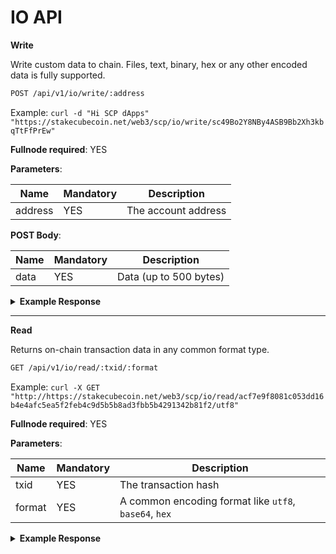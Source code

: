 # IO API

**Write**

Write custom data to chain. Files, text, binary, hex or any other encoded data is fully supported.

```bash
POST /api/v1/io/write/:address
```

Example: `curl -d "Hi SCP dApps" "https://stakecubecoin.net/web3/scp/io/write/sc49Bo2Y8NBy4ASB9Bb2Xh3kbqTtFfPrEw"`

**Fullnode required**: YES

**Parameters**:

| Name | Mandatory | Description |
|---------|---------|---------|
| address | YES | The account address |

**POST Body**:

| Name | Mandatory | Description |
|---------|---------|---------|
| data | YES | Data (up to 500 bytes) |

<details>
<summary><strong>Example Response</strong></summary>
<p>

```json
{
    "txid": "acf7e9f8081c053dd16b4e4afc5ea5f2feb4c9d5b5b8ad3fbb5b4291342b81f2",
    "rawTx": "020000000139EAF02107EAFD4DF7B1B57E4B4932631001B7AA9EFA85C063DEFD9BDFC635AF000000006B483045022100A2CAE4F4B961ECF23DEEB01B679DDCE3DC53CF418B591E42B724998E588BC61202202735D7C23B9E8BB5B9371F61547B38F73AD060FEAE31F9F8E206A4207AB09378012102649E331DBEE371E569E278189D15065F0C0C7C7E8A355DE64A02BF975882B32DFFFFFFFF0201000000000000000F6A4C0C48692053435020644170707370DFF505000000001976A914C35141B5DEF6FE8EDC8F806B7A3221DBC7C356BC88AC00000000"
}
```

</p>
</details>  

---

**Read**

Returns on-chain transaction data in any common format type.

```bash
GET /api/v1/io/read/:txid/:format
```

Example: `curl -X GET "http://https://stakecubecoin.net/web3/scp/io/read/acf7e9f8081c053dd16b4e4afc5ea5f2feb4c9d5b5b8ad3fbb5b4291342b81f2/utf8"`

**Fullnode required**: YES

**Parameters**:

| Name | Mandatory | Description |
|---------|---------|---------|
| txid | YES | The transaction hash |
| format | YES | A common encoding format like `utf8`, `base64`, `hex` |

<details>
<summary><strong>Example Response</strong></summary>
<p>

```json
{
    "msg": "Hi SCP dApps",
    "tx": {
        "txid": "acf7e9f8081c053dd16b4e4afc5ea5f2feb4c9d5b5b8ad3fbb5b4291342b81f2",
        "version": 2,
        "type": 0,
        "size": 216,
        "locktime": 0,
        "vin": [
            {
                "txid": "af35c6df9bfdde63c085fa9eaab701106332494b7eb5b1f74dfdea0721f0ea39",
                "vout": 0,
                "scriptSig": {
                    "asm": "3045022100a2cae4f4b961ecf23deeb01b679ddce3dc53cf418b591e42b724998e588bc61202202735d7c23b9e8bb5b9371f61547b38f73ad060feae31f9f8e206a4207ab09378[ALL] 02649e331dbee371e569e278189d15065f0c0c7c7e8a355de64a02bf975882b32d",
                    "hex": "483045022100a2cae4f4b961ecf23deeb01b679ddce3dc53cf418b591e42b724998e588bc61202202735d7c23b9e8bb5b9371f61547b38f73ad060feae31f9f8e206a4207ab09378012102649e331dbee371e569e278189d15065f0c0c7c7e8a355de64a02bf975882b32d"
                },
                "sequence": 4294967295
            }
        ],
        "vout": [
            {
                "value": 1e-8,
                "valueSat": 1,
                "n": 0,
                "scriptPubKey": {
                    "asm": "OP_RETURN 486920534350206441707073",
                    "hex": "6a4c0c486920534350206441707073",
                    "type": "nulldata"
                }
            },
            {
                "value": 0.999996,
                "valueSat": 99999600,
                "n": 1,
                "scriptPubKey": {
                    "asm": "OP_DUP OP_HASH160 c35141b5def6fe8edc8f806b7a3221dbc7c356bc OP_EQUALVERIFY OP_CHECKSIG",
                    "hex": "76a914c35141b5def6fe8edc8f806b7a3221dbc7c356bc88ac",
                    "reqSigs": 1,
                    "type": "pubkeyhash",
                    "addresses": [
                        "sc49Bo2Y8NBy4ASB9Bb2Xh3kbqTtFfPrEw"
                    ]
                }
            }
        ],
        "hex": "020000000139eaf02107eafd4df7b1b57e4b4932631001b7aa9efa85c063defd9bdfc635af000000006b483045022100a2cae4f4b961ecf23deeb01b679ddce3dc53cf418b591e42b724998e588bc61202202735d7c23b9e8bb5b9371f61547b38f73ad060feae31f9f8e206a4207ab09378012102649e331dbee371e569e278189d15065f0c0c7c7e8a355de64a02bf975882b32dffffffff0201000000000000000f6a4c0c48692053435020644170707370dff505000000001976a914c35141b5def6fe8edc8f806b7a3221dbc7c356bc88ac00000000",
        "instantlock": true,
        "instantlock_internal": true,
        "chainlock": false
    }
}
```

</p>
</details>  